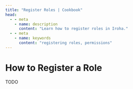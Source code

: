 ```yaml
---
title: "Register Roles | Cookbook"
head:
  - - meta
    - name: description
      content: "Learn how to register roles in Iroha."
  - - meta
    - name: keywords
      content: "registering roles, permissions"
---
```


# How to Register a Role

TODO